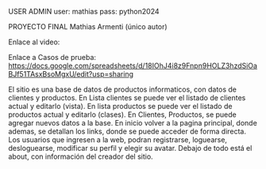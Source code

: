 USER ADMIN 
user: mathias
pass: python2024


PROYECTO FINAL
Mathias Armenti (único autor)

Enlace al video:


Enlace a Casos de prueba:
https://docs.google.com/spreadsheets/d/18IOhJ4i8z9Fnpn9HOLZ3hzdSiOaBJf51TAsxBsoMgxU/edit?usp=sharing


El sitio es una base de datos de productos informaticos, con datos de clientes y productos.
En Lista clientes se puede ver el listado de clientes actual y editarlo (vista).
En lista productos se puede ver el listado de productos actual y editarlo (clases).
En Clientes, Productos, se puede agregar nuevos datos a la base.
En inicio volver a la pagina principal, donde ademas, se detallan los links, donde se puede acceder de forma directa.
Los usuarios que ingresen a la web, podran registrarse, loguearse, desloguearse, modificar su perfil y elegir su avatar.
Debajo de todo está el about, con información del creador del sitio.